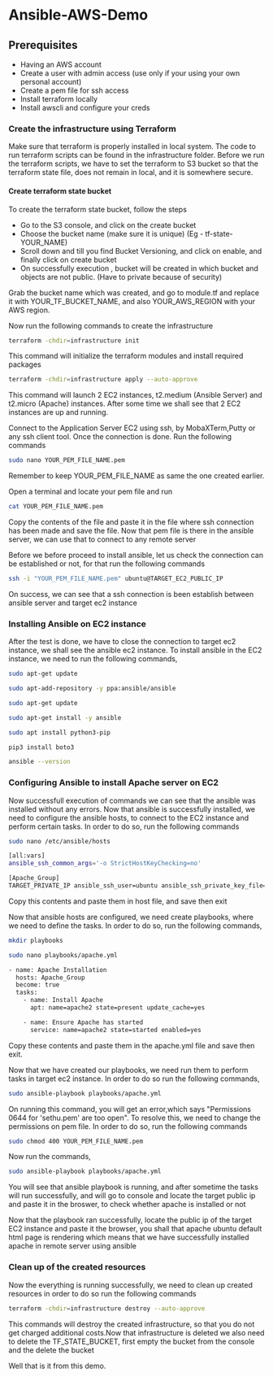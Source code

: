 # Ansible-AWS-Demo

## Prerequisites 
- Having an AWS account
- Create a user with admin access (use only if your using your own personal account)
- Create a pem file for ssh access
- Install terraform locally 
- Install awscli and configure your creds


### Create the infrastructure using Terraform
Make sure that terraform is properly installed in local system. The code to run terraform scripts can be found in the infrastructure folder. Before we run the terraform scripts, we have to set the terraform to S3 bucket so that the terraform state file, does not remain in local, and it is somewhere secure.

#### Create terraform state bucket
To create the terraform state bucket, follow the steps
-  Go to the S3 console, and click on the create bucket
-  Choose the bucket name (make sure it is unique) (Eg - tf-state-YOUR_NAME)
- Scroll down and till you find Bucket Versioning, and click on enable, and finally click on create bucket
- On successfully execution , bucket will be created in which bucket and objects are not public. (Have to private because of security)

Grab the bucket name which was created, and go to module.tf and replace it with YOUR_TF_BUCKET_NAME, and also YOUR_AWS_REGION with your AWS region.

Now run the following commands to create the infrastructure

```bash
terraform -chdir=infrastructure init
```
This command will initialize the terraform modules and install required packages

```bash
terraform -chdir=infrastructure apply --auto-approve
```
This command will launch 2 EC2 instances, t2.medium (Ansible Server) and t2.micro (Apache) instances. After some time we shall see that 2 EC2 instances are up and running.

Connect to the Application Server EC2 using ssh, by MobaXTerm,Putty or any ssh client tool. Once the connection is done. Run the following commands

```bash
sudo nano YOUR_PEM_FILE_NAME.pem
```
Remember to keep YOUR_PEM_FILE_NAME as same the one created earlier.

Open a terminal and locate your pem file and run

```bash
cat YOUR_PEM_FILE_NAME.pem
```
Copy the contents of the file and paste it in the file where ssh connection has been made and save the file. Now that pem file is there in the ansible server, we can use that to connect to any remote server

Before we before proceed to install ansible, let us check the connection can be established or not, for that run the following commands

```bash
ssh -i "YOUR_PEM_FILE_NAME.pem" ubuntu@TARGET_EC2_PUBLIC_IP
```
On success, we can see that a ssh connection is been establish between ansible server and target ec2 instance

### Installing Ansible on EC2 instance 
After the test is done, we have to close the connection to target ec2 instance, we shall see the ansible ec2 instance. To install ansible in the EC2 instance, we need to run the following commands,

```bash
sudo apt-get update
```

```bash
sudo apt-add-repository -y ppa:ansible/ansible
```

```bash
sudo apt-get update
```

```bash
sudo apt-get install -y ansible
```

```bash
sudo apt install python3-pip
```

```bash
pip3 install boto3
```

```bash
ansible --version
```

### Configuring Ansible to install Apache server on EC2

Now successfull execution of commands we can see that the ansible was installed without any errors. Now that ansible is successfully installed, we need to configure the ansible hosts, to connect to the EC2 instance and perform certain tasks. In order to do so, run the following commands

```bash
sudo nano /etc/ansible/hosts
```

```bash
[all:vars]
ansible_ssh_common_args='-o StrictHostKeyChecking=no'

[Apache_Group]  
TARGET_PRIVATE_IP ansible_ssh_user=ubuntu ansible_ssh_private_key_file=YOUR_PEM_FILE_NAME.pem ansible_python_interpreter=/usr/bin/python3
```
Copy this contents and paste them in host file, and save then exit

Now that ansible hosts are configured, we need create playbooks, where we need to define the tasks. In order to do so, run the following commands,

```bash
mkdir playbooks
```

```bash 
sudo nano playbooks/apache.yml
```

```bash
- name: Apache Installation
  hosts: Apache_Group
  become: true
  tasks:
    - name: Install Apache
      apt: name=apache2 state=present update_cache=yes

    - name: Ensure Apache has started
      service: name=apache2 state=started enabled=yes
```
Copy these contents and paste them in the apache.yml file and save then exit.

Now that we have created our playbooks, we need run them to perform tasks in target ec2 instance. In order to do so run the following commands,

```bash
sudo ansible-playbook playbooks/apache.yml
```

On running this command, you will get an error,which says "Permissions 0644 for 'sethu.pem' are too open". To resolve this, we need to change the permissions on pem file. In order to do so, run the following commands

```bash
sudo chmod 400 YOUR_PEM_FILE_NAME.pem
```
Now run the commands,

```bash
sudo ansible-playbook playbooks/apache.yml
```
You will see that ansible playbook is running, and after sometime the tasks will run successfully, and will go to console and locate the target public ip and paste it in the broswer, to check whether apache is installed or not

Now that the playbook ran successfully, locate the public ip of the target EC2 instance and paste it the browser, you shall that apache ubuntu default html page is rendering which means that we have successfully installed apache in remote server using ansible

### Clean up of the created resources
Now the everything is running successfully, we need to clean up created resources in order to do so run the following commands

```bash
terraform -chdir=infrastructure destroy --auto-approve
```
This commands will destroy the created infrastructure, so that you do not get charged additional costs.Now that infrastructure is deleted we also need to delete the TF_STATE_BUCKET, first empty the bucket from the console and the delete the bucket

Well that is it from this demo.

